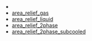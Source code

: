 * [](index.md)
* [area_relief_gas](area_relief_gas.md)
* [area_relief_liquid](area_relief_liquid.md)
* [area_relief_2phase](area_relief_2phase.md)
* [area_relief_2phase_subcooled](area_relief_2phase_subcooled.md)
